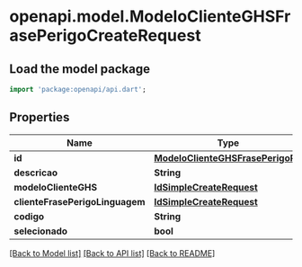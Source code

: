 # openapi.model.ModeloClienteGHSFrasePerigoCreateRequest

## Load the model package
```dart
import 'package:openapi/api.dart';
```

## Properties
Name | Type | Description | Notes
------------ | ------------- | ------------- | -------------
**id** | [**ModeloClienteGHSFrasePerigoPK**](ModeloClienteGHSFrasePerigoPK.md) |  | [optional] 
**descricao** | **String** |  | 
**modeloClienteGHS** | [**IdSimpleCreateRequest**](IdSimpleCreateRequest.md) |  | [optional] 
**clienteFrasePerigoLinguagem** | [**IdSimpleCreateRequest**](IdSimpleCreateRequest.md) |  | 
**codigo** | **String** |  | [optional] 
**selecionado** | **bool** |  | [optional] 

[[Back to Model list]](../README.md#documentation-for-models) [[Back to API list]](../README.md#documentation-for-api-endpoints) [[Back to README]](../README.md)


